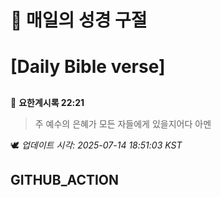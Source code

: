 # 🙏 매일의 성경 구절
# [Daily Bible verse]
##
<!-- START_BIBLE_VERSE -->
📖 **요한계시록 22:21**
> 주 예수의 은혜가 모든 자들에게 있을지어다 아멘

🕊️ _업데이트 시각: 2025-07-14 18:51:03 KST_
  <!-- END_BIBLE_VERSE -->
## GITHUB_ACTION
